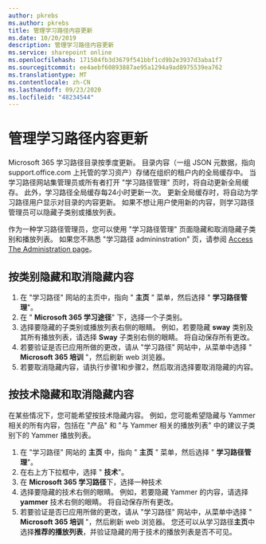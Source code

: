 ```yaml
---
author: pkrebs
ms.author: pkrebs
title: 管理学习路径内容更新
ms.date: 10/20/2019
description: 管理学习路径内容更新
ms.service: sharepoint online
ms.openlocfilehash: 171504fb3d3679f541bbf1cd9b2e3937d3aba1f7
ms.sourcegitcommit: ee4aebf60893887ae95a1294a9ad8975539ea762
ms.translationtype: MT
ms.contentlocale: zh-CN
ms.lasthandoff: 09/23/2020
ms.locfileid: "48234544"
---
```

# <a name="manage-learning-pathways-content-updates"></a>管理学习路径内容更新
Microsoft 365 学习路径目录按季度更新。 目录内容（一组 JSON 元数据，指向 support.office.com 上托管的学习资产）存储在组织的租户内的全局缓存中。 当学习路径网站集管理员或所有者打开 "学习路径管理" 页时，将自动更新全局缓存。 此外，学习路径全局缓存每24小时更新一次。 更新全局缓存时，将自动为学习路径用户显示对目录的内容更新。 如果不想让用户使用新的内容，则学习路径管理员可以隐藏子类别或播放列表。

作为一种学习路径管理员，您可以使用 "学习路径管理" 页面隐藏和取消隐藏子类别和播放列表。 如果您不熟悉 "学习路径 admininstration" 页，请参阅 [Access The Administration page](custom_accessadmin.md)。

## <a name="hide-and-unhide-content-by-category"></a>按类别隐藏和取消隐藏内容
1. 在 "学习路径" 网站的主页中，指向 " **主页** " 菜单，然后选择 " **学习路径管理**"。
2. 在 " **Microsoft 365 学习途径**" 下，选择一个子类别。
3. 选择要隐藏的子类别或播放列表右侧的眼睛。 例如，若要隐藏 **sway** 类别及其所有播放列表，请选择 **Sway** 子类别右侧的眼睛。 将自动保存所有更改。
4. 若要验证是否已应用所做的更改，请从 "学习路径" 网站中，从菜单中选择 " **Microsoft 365 培训** "，然后刷新 web 浏览器。
5. 若要取消隐藏内容，请执行步骤1和步骤2，然后取消选择要取消隐藏的内容。

## <a name="to-hide-and-unhide-content-by-technology"></a>按技术隐藏和取消隐藏内容
在某些情况下，您可能希望按技术隐藏内容。 例如，您可能希望隐藏与 Yammer 相关的所有内容，包括在 "产品" 和 "与 Yammer 相关的播放列表" 中的建议子类别下的 Yammer 播放列表。

1. 在 "学习路径" 网站的 **主页** 中，指向 " **主页** " 菜单，然后选择 " **学习路径管理**"。
2. 在右上方下拉框中，选择 " **技术**"。
3. 在 **Microsoft 365 学习路径**下，选择一种技术
4. 选择要隐藏的技术右侧的眼睛。 例如，若要隐藏 Yammer 的内容，请选择 **yammer** 技术右侧的眼睛。 将自动保存所有更改。
5. 若要验证是否已应用所做的更改，请从 "学习路径" 网站中，从菜单中选择 " **Microsoft 365 培训** "，然后刷新 web 浏览器。 您还可以从学习路径**主页**中选择**推荐的播放列表**，并验证隐藏的用于技术的播放列表是否不可见。

